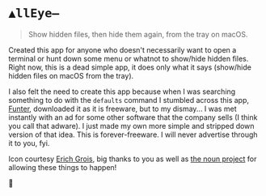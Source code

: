 # `▲llEye—`
> Show hidden files, then hide them again, from the tray on macOS.

Created this app for anyone who doesn't necessarily want to open a terminal or hunt down some menu or whatnot to show/hide hidden files. Right now, this is a dead simple app, it does only what it says (show/hide hidden files on macOS from the tray).

I also felt the need to create this app because when I was searching something to do with the `defaults` command I stumbled across this app, [Funter](https://nektony.com/products/funter), downloaded it as it is freeware, but to my dismay... I was met instantly with an ad for some other software that the company sells (I think you call that adware). I just made my own more simple and stripped down version of that idea. This is forever-freeware. I will never advertise through it to you, fyi.

Icon courtesy [Erich Grois](https://thenounproject.com/erichgrois/), big thanks to you as well as [the noun project](https://thenounproject.com) for allowing these things to happen!

🖤
